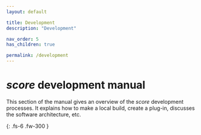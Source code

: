 ```yaml
---
layout: default

title: Development
description: "Development"

nav_order: 5
has_children: true

permalink: /development
---
```


# *score* development manual

This section of the manual gives an overview of the *score* development processes.
It explains how to make a local build, create a plug-in, discusses the software architecture, etc.

{: .fs-6 .fw-300 }
